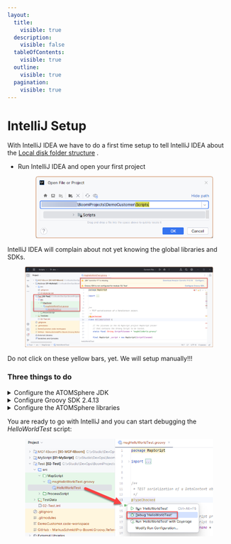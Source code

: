 ```yaml
---
layout:
  title:
    visible: true
  description:
    visible: false
  tableOfContents:
    visible: true
  outline:
    visible: true
  pagination:
    visible: true
---
```


# IntelliJ Setup

With IntelliJ IDEA we have to do a first time setup to tell IntelliJ IDEA about the [Local disk folder structure](https://www.notion.so/Local-disk-folder-structure-d010906aac0344bab591f7bebd243856?pvs=21) .

*   Run IntelliJ IDEA and open your first project

    <figure><img src="../.gitbook/assets/Untitled.png" alt=""><figcaption></figcaption></figure>

IntelliJ IDEA will complain about not yet knowing the global libraries and SDKs.

<figure><img src="../.gitbook/assets/Untitled 1.png" alt=""><figcaption></figcaption></figure>

Do not click on these yellow bars, yet. We will setup manually!!!

### Three things to do

<details>

<summary>Configure the ATOMSphere JDK</summary>

*   Open the Module settings or press F4 \
    **Platform Settings** → **SDKs** → **+** → **Add JDK …**\


    <figure><img src="../.gitbook/assets/Untitled 2.png" alt="" width="491"><figcaption></figcaption></figure>

<!---->

*   Actually, we do not need the JDK, the JRE from the ATOM is right for us.\


    <figure><img src="../.gitbook/assets/Untitled 3.png" alt=""><figcaption></figcaption></figure>

</details>

<details>

<summary>Configure Groovy SDK 2.4.13</summary>

![](<../.gitbook/assets/Untitled 4.png>)

Use **Library → Create … → Choose Groovy SDK** location

![](<../.gitbook/assets/Untitled 5 (2).png>)

Close the dialog → **OK** and stop! A project library can be used only in the current project. However, we want to use the Groovy SDK in all future projects. That's why we want to **configure it as a global library**.

![](<../.gitbook/assets/Untitled 6.png>)

![](<../.gitbook/assets/Untitled 7.png>)

</details>

<details>

<summary>Configure the ATOMSphere libraries</summary>

In your Project Dialog (F4) add a New Global Library: `Java C:\Program Files\Boomi AtomSphere\LocalAtom\lib`

<img src="../.gitbook/assets/Untitled 8.png" alt="" data-size="original">

Add it to all Modules

![](<../.gitbook/assets/Untitled 9.png>)

And, finally, give it a more meaningful name

![](<../.gitbook/assets/Untitled 10.png>)

</details>

You are ready to go with IntelliJ and you can start debugging the _HelloWorldTest_ script:

<figure><img src="../.gitbook/assets/Untitled 11.png" alt=""><figcaption></figcaption></figure>
